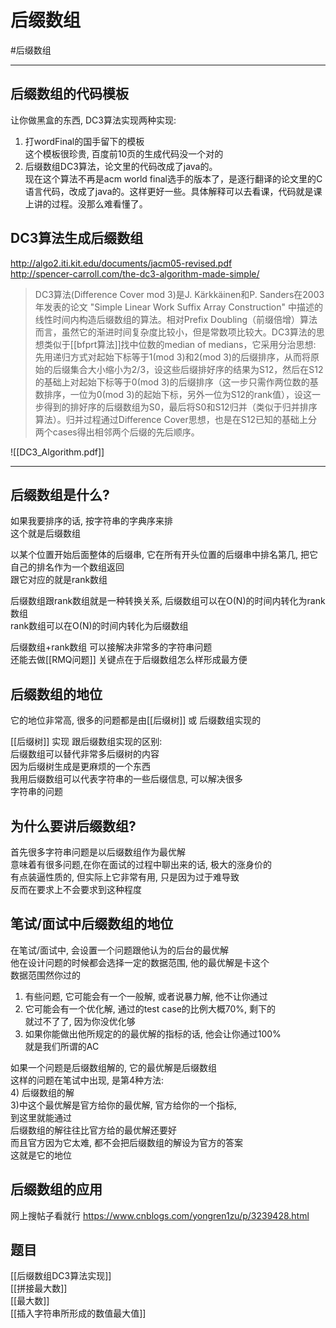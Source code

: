 # 后缀数组

#后缀数组

---

## 后缀数组的代码模板
让你做黑盒的东西, DC3算法实现两种实现:    
1)  打wordFinal的国手留下的模板   
    这个模板很珍贵, 百度前10页的生成代码没一个对的
2) 后缀数组DC3算法，论文里的代码改成了java的。   
    现在这个算法不再是acm world final选手的版本了，是逐行翻译的论文里的C语言代码，改成了java的。这样更好一些。具体解释可以去看课，代码就是课上讲的过程。没那么难看懂了。


## DC3算法生成后缀数组
http://algo2.iti.kit.edu/documents/jacm05-revised.pdf   
http://spencer-carroll.com/the-dc3-algorithm-made-simple/   

>DC3算法(Difference Cover mod 3)是J. Kärkkäinen和P. Sanders在2003年发表的论文 "Simple Linear Work Suffix Array Construction" 中描述的线性时间内构造后缀数组的算法。相对Prefix Doubling（前缀倍增）算法而言，虽然它的渐进时间复杂度比较小，但是常数项比较大。DC3算法的思想类似于[[bfprt算法]]找中位数的median of medians，它采用分治思想: 先用递归方式对起始下标等于1(mod 3)和2(mod 3)的后缀排序，从而将原始的后缀集合大小缩小为2/3，设这些后缀排好序的结果为S12，然后在S12的基础上对起始下标等于0(mod 3)的后缀排序（这一步只需作两位数的基数排序，一位为0(mod 3)的起始下标，另外一位为S12的rank值），设这一步得到的排好序的后缀数组为S0，最后将S0和S12归并（类似于归并排序算法）。归并过程通过Difference Cover思想，也是在S12已知的基础上分两个cases得出相邻两个后缀的先后顺序。

![[DC3_Algorithm.pdf]]

---

## 后缀数组是什么?
如果我要排序的话, 按字符串的字典序来排  
这个就是后缀数组  
  
以某个位置开始后面整体的后缀串, 它在所有开头位置的后缀串中排名第几, 把它自己的排名作为一个数组返回  
跟它对应的就是rank数组  
  
后缀数组跟rank数组就是一种转换关系, 后缀数组可以在O(N)的时间内转化为rank数组  
rank数组可以在O(N)的时间内转化为后缀数组

后缀数组+rank数组 可以接解决非常多的字符串问题  
还能去做[[RMQ问题]]
关键点在于后缀数组怎么样形成最方便

## 后缀数组的地位
它的地位非常高, 很多的问题都是由[[后缀树]] 或 后缀数组实现的  

[[后缀树]]  实现 跟后缀数组实现的区别:    
后缀数组可以替代非常多后缀树的内容  
因为后缀树生成是更麻烦的一个东西  
我用后缀数组可以代表字符串的一些后缀信息, 可以解决很多  
字符串的问题

## 为什么要讲后缀数组?  
首先很多字符串问题是以后缀数组作为最优解  
意味着有很多问题,在你在面试的过程中聊出来的话, 极大的涨身价的  
有点装逼性质的, 但实际上它非常有用, 只是因为过于难导致  
反而在要求上不会要求到这种程度


## 笔试/面试中后缀数组的地位
在笔试/面试中, 会设置一个问题跟他认为的后台的最优解  
他在设计问题的时候都会选择一定的数据范围, 他的最优解是卡这个  
数据范围然你过的  
1) 有些问题, 它可能会有一个一般解, 或者说暴力解, 他不让你通过  
2) 它可能会有一个优化解, 通过的test case的比例大概70%, 剩下的  
 就过不了了, 因为你没优化够  
3) 如果你能做出他所规定的的最优解的指标的话, 他会让你通过100%  
 就是我们所谓的AC  
  
  
如果一个问题是后缀数组解的, 它的最优解是后缀数组  
这样的问题在笔试中出现, 是第4种方法:  
4) 后缀数组的解  
 3)中这个最优解是官方给你的最优解, 官方给你的一个指标,   
 到这里就能通过  
 后缀数组的解往往比官方给的最优解还要好  
 而且官方因为它太难, 都不会把后缀数组的解设为官方的答案  
这就是它的地位



## 后缀数组的应用
网上搜帖子看就行
https://www.cnblogs.com/yongren1zu/p/3239428.html


## 题目
[[后缀数组DC3算法实现]]     
[[拼接最大数]]     
[[最大数]]     
[[插入字符串所形成的数值最大值]]     



